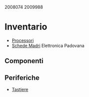 2008074
2009988
# Inventario
- [Processori](./processori.md)
- [Schede Madri](./schede_madri.md)
Elettronica Padovana
## Componenti
## Periferiche
- [Tastiere](./periferiche/tastiere.md)
